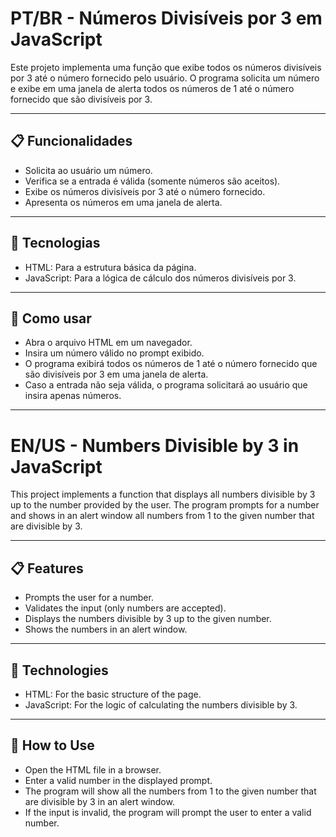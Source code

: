 # PT/BR - Números Divisíveis por 3 em JavaScript
Este projeto implementa uma função que exibe todos os números divisíveis por 3 até o número fornecido pelo usuário. O programa solicita um número e exibe em uma janela de alerta todos os números de 1 até o número fornecido que são divisíveis por 3.

---

## 📋 Funcionalidades
- Solicita ao usuário um número.
- Verifica se a entrada é válida (somente números são aceitos).
- Exibe os números divisíveis por 3 até o número fornecido.
- Apresenta os números em uma janela de alerta.

---

## 🚀 Tecnologias
- HTML: Para a estrutura básica da página.
- JavaScript: Para a lógica de cálculo dos números divisíveis por 3.

---

## 📂 Como usar
- Abra o arquivo HTML em um navegador.
- Insira um número válido no prompt exibido.
- O programa exibirá todos os números de 1 até o número fornecido que são divisíveis por 3 em uma janela de alerta.
- Caso a entrada não seja válida, o programa solicitará ao usuário que insira apenas números.

---

# EN/US - Numbers Divisible by 3 in JavaScript
This project implements a function that displays all numbers divisible by 3 up to the number provided by the user. The program prompts for a number and shows in an alert window all numbers from 1 to the given number that are divisible by 3.

---

## 📋 Features
- Prompts the user for a number.
- Validates the input (only numbers are accepted).
- Displays the numbers divisible by 3 up to the given number.
- Shows the numbers in an alert window.

---

## 🚀 Technologies
- HTML: For the basic structure of the page.
- JavaScript: For the logic of calculating the numbers divisible by 3.

---

## 📂 How to Use
- Open the HTML file in a browser.
- Enter a valid number in the displayed prompt.
- The program will show all the numbers from 1 to the given number that are divisible by 3 in an alert window.
- If the input is invalid, the program will prompt the user to enter a valid number.
